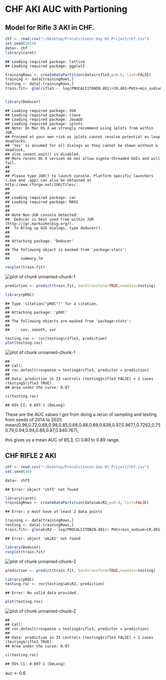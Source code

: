 CHF AKI AUC with Partioning
========================================================
## Model for Rifle 3 AKI in CHF.


```r
chf <- read.csv("~/Desktop/Procalcitonin Day 01 Priject/chf.csv")
set.seed(2014)
data<- chf
library(caret)
```

```
## Loading required package: lattice
## Loading required package: ggplot2
```

```r
trainingRows <- createDataPartition(data$rifle3,p=0.8, list=FALSE)
training <- data[trainingRows,]
testing <- data[-trainingRows,]
train.fit<- glm(rifle3 ~  log(PROCALCITONIN.d01)+CR.d01+PHtn+min_sodium+CHFTYPE+ESLD,data=training, na.action=na.exclude, family=binomial(link=logit))


library(Deducer)
```

```
## Loading required package: JGR
## Loading required package: rJava
## Loading required package: JavaGD
## Loading required package: iplots
## Note: On Mac OS X we strongly recommend using iplots from within JGR.
## Proceed at your own risk as iplots cannot resolve potential ev.loop deadlocks.
## 'Yes' is assumed for all dialogs as they cannot be shown without a deadlock,
## also ievent.wait() is disabled.
## More recent OS X version do not allow signle-threaded GUIs and will fail.
## 
## 
## Please type JGR() to launch console. Platform specific launchers (.exe and .app) can also be obtained at http://www.rforge.net/JGR/files/.
## 
## 
## Loading required package: car
## Loading required package: MASS
## 
## 
## Note Non-JGR console detected:
## 	Deducer is best used from within JGR (http://jgr.markushelbig.org/).
## 	To Bring up GUI dialogs, type deducer().
## 
## 
## Attaching package: 'Deducer'
## 
## The following object is masked from 'package:stats':
## 
##     summary.lm
```

```r
rocplot(train.fit)
```

![plot of chunk unnamed-chunk-1](figure/unnamed-chunk-11.png) 

```r
prediction <- predict(train.fit, backtransform=TRUE,newdata=testing)

library(pROC)
```

```
## Type 'citation("pROC")' for a citation.
## 
## Attaching package: 'pROC'
## 
## The following objects are masked from 'package:stats':
## 
##     cov, smooth, var
```

```r
testing.roc <- roc(testing$rifle3, prediction)
plot(testing.roc)
```

![plot of chunk unnamed-chunk-1](figure/unnamed-chunk-12.png) 

```
## 
## Call:
## roc.default(response = testing$rifle3, predictor = prediction)
## 
## Data: prediction in 33 controls (testing$rifle3 FALSE) < 2 cases (testing$rifle3 TRUE).
## Area under the curve: 0.97
```

```r
ci(testing.roc)
```

```
## 95% CI: 0.897-1 (DeLong)
```
These are the AUC values I got from doing a rerun of sampling and testing from seeds of 2014 to 2025
mean(0.96,0.72,0.68,0.98,0.85,0.68,0.88,0.89,0.838,0.97,0.967,1,0.7262,0.750.79,0.94,0.94,0.88,0.87,0.840.767), 


this gives us a mean AUC of 85,3, CI 0.80 to 0.89 range.

## CHF RIFLE 2 AKI

```r
chf <- read.csv("~/Desktop/Procalcitonin Day 01 Priject/chf.csv")
set.seed(48)

data<- chf3
```

```
## Error: object 'chf3' not found
```

```r
library(caret)
trainingRows <- createDataPartition(data$akiR2,p=0.8, list=FALSE)
```

```
## Error: y must have at least 2 data points
```

```r
training <- data[trainingRows,]
testing <- data[-trainingRows,]
train.fit<- glm(akiR2 ~ log(PROCALCITONIN.d01)+ PHtn+min_sodium+CR.d01+AGE+ESLD+IHD+AFIB,data=training, na.action=na.exclude, family=binomial(link=logit))
```

```
## Error: object 'akiR2' not found
```

```r
library(Deducer)
rocplot(train.fit)
```

![plot of chunk unnamed-chunk-2](figure/unnamed-chunk-21.png) 

```r
prediction <- predict(train.fit, backtransform=TRUE,newdata=testing)

library(pROC)
testing.roc <- roc(testing$akiR2, prediction)
```

```
## Error: No valid data provided.
```

```r
plot(testing.roc)
```

![plot of chunk unnamed-chunk-2](figure/unnamed-chunk-22.png) 

```
## 
## Call:
## roc.default(response = testing$rifle3, predictor = prediction)
## 
## Data: prediction in 33 controls (testing$rifle3 FALSE) < 2 cases (testing$rifle3 TRUE).
## Area under the curve: 0.97
```

```r
ci(testing.roc)
```

```
## 95% CI: 0.897-1 (DeLong)
```
auc <- 0.6
